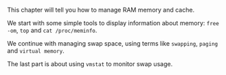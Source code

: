 This chapter will tell you how to manage RAM memory and cache.

We start with some simple tools to display information about memory:
`free -om`, `top` and
`cat /proc/meminfo`.

We continue with managing swap space, using terms like
`swapping`, `paging` and
`virtual memory`.

The last part is about using `vmstat` to monitor swap usage.


